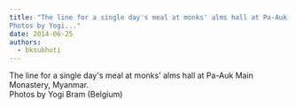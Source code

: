 ```yaml
---
title: "The line for a single day's meal at monks' alms hall at Pa-Auk Main Monastery, Myanmar.
Photos by Yogi..."
date: 2014-06-25
authors: 
  - bksubhuti
---
```


The line for a single day's meal at monks' alms hall at Pa-Auk Main Monastery, Myanmar.  
Photos by Yogi Bram (Belgium)  
﻿

